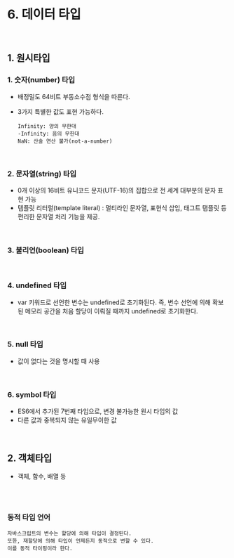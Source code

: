 # 6. 데이터 타입

<br/>
 
## 1. 원시타입

### 1. 숫자(number) 타입
- 배정밀도 64비트 부동소수점 형식을 따른다.
- 3가지 특별한 값도 표현 가능하다.

      Infinity: 양의 무한대
      -Infinity: 음의 무한대
      NaN: 산술 연산 불가(not-a-number)

<br/>

### 2. 문자열(string) 타입
- 0개 이상의 16비트 유니코드 문자(UTF-16)의 집합으로 전 세계 대부분의 문자 표현 가능
- 템플릿 리터럴(template literal) : 멀티라인 문자열, 표현식 삽입, 태그트 탬플릿 등 편리한 문자열 처리 기능을 제공.

<br/>

### 3. 불리언(boolean) 타입

<br/>

### 4. undefined 타입
- var 키워드로 선언한 변수는 undefined로 초기화된다.
즉, 변수 선언에 의해 확보된 메모리 공간을 처음 할당이 이뤄질 때까지 undefined로 초기화한다.

<br/>

### 5. null 타입
- 값이 없다는 것을 명시할 때 사용

<br/>

### 6. symbol 타입 
- ES6에서 추가된 7번째 타입으로, 변경 불가능한 원시 타입의 값
- 다른 값과 중복되지 않는 유일무이한 값

<br/>

## 2. 객체타입
- 객체, 함수, 배열 등


<br/>
<br/>

### 동적 타입 언어
    
    자바스크립트의 변수는 할당에 의해 타입이 결정된다.
    또한, 재할당에 의해 타입이 언제든지 동적으로 변할 수 있다.
    이를 동적 타이핑이라 한다.
